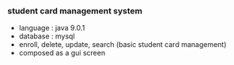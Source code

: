 ### student card management system

* language : java 9.0.1
* database : mysql
* enroll, delete, update, search (basic student card management)
* composed as a gui screen
